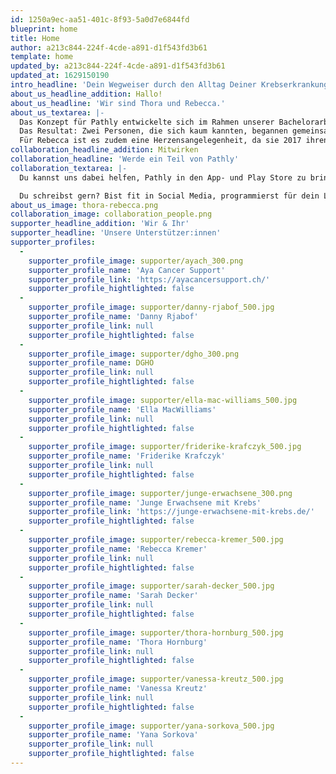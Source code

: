 ```yaml
---
id: 1250a9ec-aa51-401c-8f93-5a0d7e6844fd
blueprint: home
title: Home
author: a213c844-224f-4cde-a891-d1f543fd3b61
template: home
updated_by: a213c844-224f-4cde-a891-d1f543fd3b61
updated_at: 1629150190
intro_headline: 'Dein Wegweiser durch den Alltag Deiner Krebserkrankung'
about_us_headline_addition: Hallo!
about_us_headline: 'Wir sind Thora und Rebecca.'
about_us_textarea: |-
  Das Konzept für Pathly entwickelte sich im Rahmen unserer Bachelorarbeit. Die Idee entstand durch eine Verkettung verschiedener Zufälle: Einem Verein, einer Tram-Fahrt und einem Radiointerview.
  Das Resultat: Zwei Personen, die sich kaum kannten, begannen gemeinsam ein Ziel und einen Wunsch zu verfolgen – eine App zu entwickeln, die Krebspatient:innen in ihrem Alltag unterstützt.
  Für Rebecca ist es zudem eine Herzensangelegenheit, da sie 2017 ihren Papa an Lungenkrebs und 2021 ihren Stiefvater an einen inoperablen Tumor im Kopf verlor. Nur zwei von vielen Gründen, warum es sich um ein Thema handelt, das uns sehr bewegt.
collaboration_headline_addition: Mitwirken
collaboration_headline: 'Werde ein Teil von Pathly'
collaboration_textarea: |-
  Du kannst uns dabei helfen, Pathly in den App- und Play Store zu bringen! Die Krebs-App befindet sich derzeit noch in der Entstehungsphase, weshalb wir stets auf der Suche nach Unterstützer:innen und neuen Impressionen sind.

  Du schreibst gern? Bist fit in Social Media, programmierst für dein Leben gern, kennst dich mit Finanzierungsmodellen für gemeinnützige Organisationen aus oder hast Bock uns zu sponsern? Wir freuen uns über jede Art der Unterstützung.
about_us_image: thora-rebecca.png
collaboration_image: collaboration_people.png
supporter_headline_addition: 'Wir & Ihr'
supporter_headline: 'Unsere Unterstützer:innen'
supporter_profiles:
  -
    supporter_profile_image: supporter/ayach_300.png
    supporter_profile_name: 'Aya Cancer Support'
    supporter_profile_link: 'https://ayacancersupport.ch/'
    supporter_profile_hightlighted: false
  -
    supporter_profile_image: supporter/danny-rjabof_500.jpg
    supporter_profile_name: 'Danny Rjabof'
    supporter_profile_link: null
    supporter_profile_hightlighted: false
  -
    supporter_profile_image: supporter/dgho_300.png
    supporter_profile_name: DGHO
    supporter_profile_link: null
    supporter_profile_hightlighted: false
  -
    supporter_profile_image: supporter/ella-mac-williams_500.jpg
    supporter_profile_name: 'Ella MacWilliams'
    supporter_profile_link: null
    supporter_profile_hightlighted: false
  -
    supporter_profile_image: supporter/friderike-krafczyk_500.jpg
    supporter_profile_name: 'Friderike Krafczyk'
    supporter_profile_link: null
    supporter_profile_hightlighted: false
  -
    supporter_profile_image: supporter/junge-erwachsene_300.png
    supporter_profile_name: 'Junge Erwachsene mit Krebs'
    supporter_profile_link: 'https://junge-erwachsene-mit-krebs.de/'
    supporter_profile_hightlighted: false
  -
    supporter_profile_image: supporter/rebecca-kremer_500.jpg
    supporter_profile_name: 'Rebecca Kremer'
    supporter_profile_link: null
    supporter_profile_hightlighted: false
  -
    supporter_profile_image: supporter/sarah-decker_500.jpg
    supporter_profile_name: 'Sarah Decker'
    supporter_profile_link: null
    supporter_profile_hightlighted: false
  -
    supporter_profile_image: supporter/thora-hornburg_500.jpg
    supporter_profile_name: 'Thora Hornburg'
    supporter_profile_link: null
    supporter_profile_hightlighted: false
  -
    supporter_profile_image: supporter/vanessa-kreutz_500.jpg
    supporter_profile_name: 'Vanessa Kreutz'
    supporter_profile_link: null
    supporter_profile_hightlighted: false
  -
    supporter_profile_image: supporter/yana-sorkova_500.jpg
    supporter_profile_name: 'Yana Sorkova'
    supporter_profile_link: null
    supporter_profile_hightlighted: false
---
```


